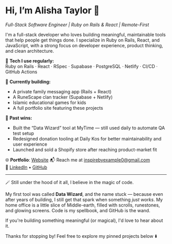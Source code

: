 # Hi, I’m Alisha Taylor 👋  
*Full-Stack Software Engineer | Ruby on Rails & React | Remote-First*

I'm a full-stack developer who loves building meaningful, maintainable tools that help people get things done. I specialize in Ruby on Rails, React, and JavaScript, with a strong focus on developer experience, product thinking, and clean architecture.

🔧 **Tech I use regularly:**  
Ruby on Rails · React · RSpec · Supabase · PostgreSQL · Netlify · CI/CD · GitHub Actions

🎒 **Currently building:**  
- A private family messaging app (Rails + React)
- A RuneScape clan tracker (Supabase + Netlify)
- Islamic educational games for kids
- A full portfolio site featuring these projects

🧪 **Past wins:**  
- Built the “Data Wizard” tool at MyTime — still used daily to automate QA test setup  
- Redesigned donation tooling at Daily Kos for better maintainability and user experience  
- Launched and sold a Shopify store after reaching product-market fit  

🌐 **Portfolio**: [Website](https://atayl16.github.io/portfolio/)
📬 Reach me at inspirebyexample0@gmail.com  
🔗 [LinkedIn](https://www.linkedin.com/in/alisha-t-098785180/) • [GitHub](https://github.com/atayl16)

---

🪄 Still under the hood of it all, I believe in the magic of code.

My first tool was called **Data Wizard**, and the name stuck — because even after years of building, I still get that spark when something *just works*. My home office is a little slice of Middle-earth, filled with scrolls, runestones, and glowing screens. Code is my spellbook, and GitHub is the wand.

If you're building something meaningful (or magical), I'd love to hear about it.

Thanks for stopping by! Feel free to explore my pinned projects below ⬇️
